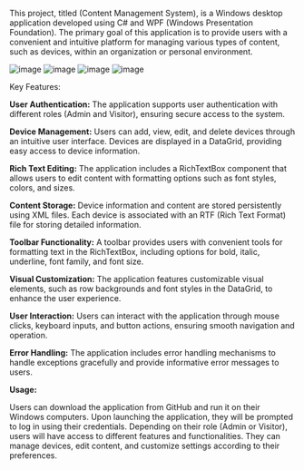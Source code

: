 This project, titled (Content Management System), is a Windows desktop application developed using C# and WPF (Windows Presentation Foundation). The primary goal of this application is to provide users with a convenient and intuitive platform for managing various types of content, such as devices, within an organization or personal environment.

![image](https://github.com/vperovicc/WPF_Device_Project/assets/80456478/aa4248c5-b5ea-42cb-bfa5-1b0b655f4c09)
![image](https://github.com/vperovicc/WPF_Device_Project/assets/80456478/a6e7d6c4-699c-44c6-8d1e-c2525a5009bd)
![image](https://github.com/vperovicc/WPF_Device_Project/assets/80456478/3fc29ec9-5252-45fa-a4df-53b1a5aa8beb)
![image](https://github.com/vperovicc/WPF_Device_Project/assets/80456478/86e5b84b-1c8b-4979-a8b9-3c3b2a2c5c51)


Key Features:

**User Authentication:** The application supports user authentication with different roles (Admin and Visitor), ensuring secure access to the system.

**Device Management:** Users can add, view, edit, and delete devices through an intuitive user interface. Devices are displayed in a DataGrid, providing easy access to device information.

**Rich Text Editing:** The application includes a RichTextBox component that allows users to edit content with formatting options such as font styles, colors, and sizes.

**Content Storage:** Device information and content are stored persistently using XML files. Each device is associated with an RTF (Rich Text Format) file for storing detailed information.

**Toolbar Functionality:** A toolbar provides users with convenient tools for formatting text in the RichTextBox, including options for bold, italic, underline, font family, and font size.

**Visual Customization:** The application features customizable visual elements, such as row backgrounds and font styles in the DataGrid, to enhance the user experience.

**User Interaction:** Users can interact with the application through mouse clicks, keyboard inputs, and button actions, ensuring smooth navigation and operation.

**Error Handling:** The application includes error handling mechanisms to handle exceptions gracefully and provide informative error messages to users.

**Usage:**

Users can download the application from GitHub and run it on their Windows computers. Upon launching the application, they will be prompted to log in using their credentials. Depending on their role (Admin or Visitor), users will have access to different features and functionalities. They can manage devices, edit content, and customize settings according to their preferences.
